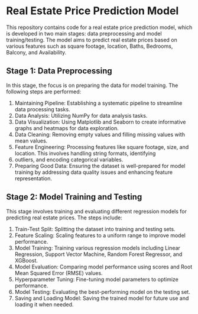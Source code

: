 # Real Estate Price Prediction Model

This repository contains code for a real estate price prediction model, which is developed in two main stages: data preprocessing and model training/testing. The model aims to predict real estate prices based on various features such as square footage, location, Baths, Bedrooms, Balcony, and Availability.

## Stage 1: Data Preprocessing
In this stage, the focus is on preparing the data for model training. The following steps are performed:

1) Maintaining Pipeline: Establishing a systematic pipeline to streamline data processing tasks.
2) Data Analysis: Utilizing NumPy for data analysis tasks.
3) Data Visualization: Using Matplotlib and Seaborn to create informative graphs and heatmaps for data exploration.
4) Data Cleaning: Removing empty values and filling missing values with mean values.
5) Feature Engineering: Processing features like square footage, size, and location. This involves handling string formats, identifying
6)  outliers, and encoding categorical variables.
7) Preparing Good Data: Ensuring the dataset is well-prepared for model training by addressing data quality issues and enhancing feature representation.

## Stage 2: Model Training and Testing
This stage involves training and evaluating different regression models for predicting real estate prices. The steps include:

1) Train-Test Split: Splitting the dataset into training and testing sets.
2) Feature Scaling: Scaling features to a uniform range to improve model performance.
3) Model Training: Training various regression models including Linear Regression, Support Vector Machine, Random Forest Regressor, and XGBoost.
4) Model Evaluation: Comparing model performance using scores and Root Mean Squared Error (RMSE) values.
5) Hyperparameter Tuning: Fine-tuning model parameters to optimize performance.
6) Model Testing: Evaluating the best-performing model on the testing set.
7) Saving and Loading Model: Saving the trained model for future use and loading it when needed.
